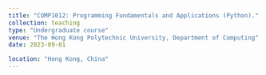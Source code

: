 ```yaml
---
title: "COMP1012: Programming Fundamentals and Applications (Python)."
collection: teaching
type: "Undergraduate course"
venue: "The Hong Kong Polytechnic University, Department of Computing"
date: 2023-09-01

location: "Hong Kong, China"
---
```





